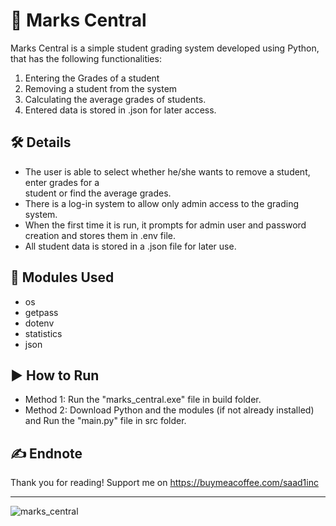 # 💯 Marks Central
Marks Central is a simple student grading system developed using Python, that has the following functionalities:  
1. Entering the Grades of a student  
2. Removing a student from the system  
3. Calculating the average grades of students.
4. Entered data is stored in .json for later access.

## 🛠️ Details
- The user is able to select whether he/she wants to remove a student, enter grades for a  
student or find the average grades.  
-   There is a log-in system to allow only admin access to the grading system.
-   When the first time it is run, it prompts for admin user and password creation and stores them in .env file.
- All student data is stored in a .json file for later use.

## 📝 Modules Used
- os
- getpass
- dotenv
- statistics
- json

## ▶️ How to Run
- Method 1: Run the "marks_central.exe" file in build folder.
- Method 2: Download Python and the modules (if not already installed) and Run the "main.py" file in src folder.

## ✍️ Endnote
Thank you for reading!
Support me on https://buymeacoffee.com/saad1inc

---
![marks_central](https://github.com/user-attachments/assets/8f1c9eb2-1324-48c6-8f3a-603d274d0fc2)
